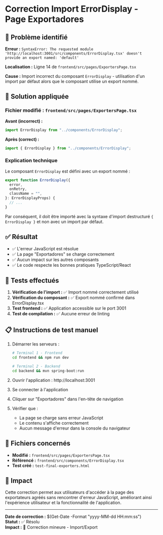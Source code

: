 # Correction Import ErrorDisplay - Page Exportadores

## 🐛 Problème identifié

**Erreur :** `SyntaxError: The requested module 'http://localhost:3001/src/components/ErrorDisplay.tsx' doesn't provide an export named: 'default'`

**Localisation :** Ligne 14 de `frontend/src/pages/ExportersPage.tsx`

**Cause :** Import incorrect du composant `ErrorDisplay` - utilisation d'un import par défaut alors que le composant utilise un export nommé.

## 🔧 Solution appliquée

### Fichier modifié : `frontend/src/pages/ExportersPage.tsx`

**Avant (incorrect) :**

```typescript
import ErrorDisplay from "../components/ErrorDisplay";
```

**Après (correct) :**

```typescript
import { ErrorDisplay } from "../components/ErrorDisplay";
```

### Explication technique

Le composant `ErrorDisplay` est défini avec un export nommé :

```typescript
export function ErrorDisplay({
  error,
  onRetry,
  className = "",
}: ErrorDisplayProps) {
  // ...
}
```

Par conséquent, il doit être importé avec la syntaxe d'import destructuré `{ ErrorDisplay }` et non avec un import par défaut.

## ✅ Résultat

- ✅ L'erreur JavaScript est résolue
- ✅ La page "Exportadores" se charge correctement
- ✅ Aucun impact sur les autres composants
- ✅ Le code respecte les bonnes pratiques TypeScript/React

## 🧪 Tests effectués

1. **Vérification de l'import :** ✅ Import nommé correctement utilisé
2. **Vérification du composant :** ✅ Export nommé confirmé dans ErrorDisplay.tsx
3. **Test frontend :** ✅ Application accessible sur le port 3001
4. **Test de compilation :** ✅ Aucune erreur de linting

## 📋 Instructions de test manuel

1. Démarrer les serveurs :

   ```bash
   # Terminal 1 - Frontend
   cd frontend && npm run dev

   # Terminal 2 - Backend
   cd backend && mvn spring-boot:run
   ```

2. Ouvrir l'application : http://localhost:3001

3. Se connecter à l'application

4. Cliquer sur "Exportadores" dans l'en-tête de navigation

5. Vérifier que :
   - La page se charge sans erreur JavaScript
   - Le contenu s'affiche correctement
   - Aucun message d'erreur dans la console du navigateur

## 📁 Fichiers concernés

- **Modifié :** `frontend/src/pages/ExportersPage.tsx`
- **Référencé :** `frontend/src/components/ErrorDisplay.tsx`
- **Test créé :** `test-final-exporters.html`

## 🎯 Impact

Cette correction permet aux utilisateurs d'accéder à la page des exportateurs agréés sans rencontrer d'erreur JavaScript, améliorant ainsi l'expérience utilisateur et la fonctionnalité de l'application.

---

**Date de correction :** $(Get-Date -Format "yyyy-MM-dd HH:mm:ss")  
**Statut :** ✅ Résolu  
**Impact :** 🔧 Correction mineure - Import/Export
